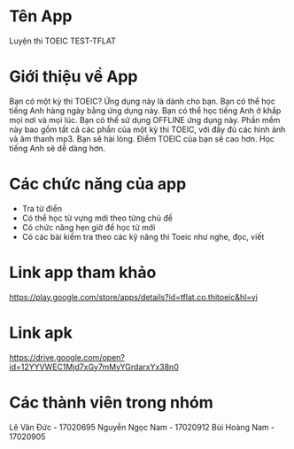 # Tên App
Luyện thi TOEIC TEST-TFLAT

# Giới thiệu về App
Bạn có một kỳ thi TOEIC? Ứng dụng này là dành cho bạn. Bạn có thể học tiếng Anh hàng ngày bằng ứng dụng này.
Bạn có thể học tiếng Anh ở khắp mọi nơi và mọi lúc. Bạn có thể sử dụng OFFLINE ứng dụng này.
Phần mềm này bao gồm tất cả các phần của một kỳ thi TOEIC, với đầy đủ các hình ảnh và âm thanh mp3. Bạn sẽ hài lòng. Điểm TOEIC của bạn sẽ cao hơn. Học tiếng Anh sẽ dễ dàng hơn.

# Các chức năng của app
- Tra từ điển
- Có thể học từ vựng mới theo từng chủ đề
- Có chức năng hẹn giờ để học từ mới
- Có các bài kiểm tra theo các kỹ năng thi Toeic như nghe, đọc, viết

# Link app tham khảo
https://play.google.com/store/apps/details?id=tflat.co.thitoeic&hl=vi

# Link apk
https://drive.google.com/open?id=12YYVWEC1Mjd7xGy7mMyYGrdarxYx38n0

# Các thành viên trong nhóm
Lê Văn Đức - 17020695
Nguyễn Ngọc Nam - 17020912
Bùi Hoàng Nam - 17020905 
